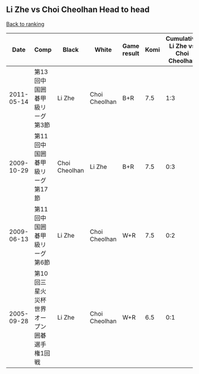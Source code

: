 ## Li Zhe vs Choi Cheolhan Head to head

[Back to ranking](../../index.md)




| **Date** | **Comp** | **Black** | **White** | **Game result** | **Komi** | **Cumulative Li Zhe vs Choi Cheolhan** | **Li Zhe streak** | **Choi Cheolhan streak** | 
| --- | --- | --- | --- | --- | --- | --- | --- | --- |
| 2011-05-14 | 第13回中国囲碁甲級リーグ第3節 | Li Zhe | Choi Cheolhan | B+R | 7.5 | 1:3 | 1 | 0 | 
| 2009-10-29 | 第11回中国囲碁甲級リーグ第17節 | Choi Cheolhan | Li Zhe | B+R | 7.5 | 0:3 | 0 | 3 | 
| 2009-06-13 | 第11回中国囲碁甲級リーグ第6節 | Li Zhe | Choi Cheolhan | W+R | 7.5 | 0:2 | 0 | 2 | 
| 2005-09-28 | 第10回三星火災杯世界オープン囲碁選手権1回戦 | Li Zhe | Choi Cheolhan | W+R | 6.5 | 0:1 | 0 | 1 |




